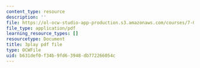 ```yaml
---
content_type: resource
description: ''
file: https://ol-ocw-studio-app-production.s3.amazonaws.com/courses/7-01sc-fundamentals-of-biology-fall-2011/b631def0f34b9fd63948db772266054c_htYyCEdc8B4.pdf
file_type: application/pdf
learning_resource_types: []
resourcetype: Document
title: 3play pdf file
type: OCWFile
uid: b631def0-f34b-9fd6-3948-db772266054c
---
```

